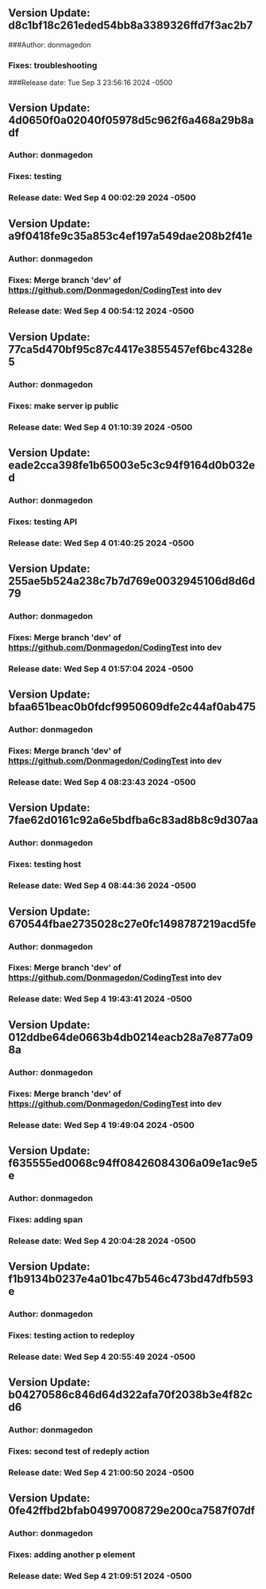 
## Version Update: d8c1bf18c261eded54bb8a3389326ffd7f3ac2b7
###Author: donmagedon
### Fixes: troubleshooting
###Release date: Tue Sep 3 23:56:16 2024 -0500

## Version Update: 4d0650f0a02040f05978d5c962f6a468a29b8adf
### Author: donmagedon
### Fixes: testing
### Release date: Wed Sep 4 00:02:29 2024 -0500

## Version Update: a9f0418fe9c35a853c4ef197a549dae208b2f41e
### Author: donmagedon
### Fixes: Merge branch 'dev' of https://github.com/Donmagedon/CodingTest into dev
### Release date: Wed Sep 4 00:54:12 2024 -0500

## Version Update: 77ca5d470bf95c87c4417e3855457ef6bc4328e5
### Author: donmagedon
### Fixes: make server ip public
### Release date: Wed Sep 4 01:10:39 2024 -0500

## Version Update: eade2cca398fe1b65003e5c3c94f9164d0b032ed
### Author: donmagedon
### Fixes: testing API
### Release date: Wed Sep 4 01:40:25 2024 -0500

## Version Update: 255ae5b524a238c7b7d769e0032945106d8d6d79
### Author: donmagedon
### Fixes: Merge branch 'dev' of https://github.com/Donmagedon/CodingTest into dev
### Release date: Wed Sep 4 01:57:04 2024 -0500

## Version Update: bfaa651beac0b0fdcf9950609dfe2c44af0ab475
### Author: donmagedon
### Fixes: Merge branch 'dev' of https://github.com/Donmagedon/CodingTest into dev
### Release date: Wed Sep 4 08:23:43 2024 -0500

## Version Update: 7fae62d0161c92a6e5bdfba6c83ad8b8c9d307aa
### Author: donmagedon
### Fixes: testing host
### Release date: Wed Sep 4 08:44:36 2024 -0500

## Version Update: 670544fbae2735028c27e0fc1498787219acd5fe
### Author: donmagedon
### Fixes: Merge branch 'dev' of https://github.com/Donmagedon/CodingTest into dev
### Release date: Wed Sep 4 19:43:41 2024 -0500

## Version Update: 012ddbe64de0663b4db0214eacb28a7e877a098a
### Author: donmagedon
### Fixes: Merge branch 'dev' of https://github.com/Donmagedon/CodingTest into dev
### Release date: Wed Sep 4 19:49:04 2024 -0500

## Version Update: f635555ed0068c94ff08426084306a09e1ac9e5e
### Author: donmagedon
### Fixes: adding span
### Release date: Wed Sep 4 20:04:28 2024 -0500

## Version Update: f1b9134b0237e4a01bc47b546c473bd47dfb593e
### Author: donmagedon
### Fixes: testing action to redeploy
### Release date: Wed Sep 4 20:55:49 2024 -0500

## Version Update: b04270586c846d64d322afa70f2038b3e4f82cd6
### Author: donmagedon
### Fixes: second test of redeply action
### Release date: Wed Sep 4 21:00:50 2024 -0500

## Version Update: 0fe42ffbd2bfab04997008729e200ca7587f07df
### Author: donmagedon
### Fixes: adding another p element
### Release date: Wed Sep 4 21:09:51 2024 -0500
